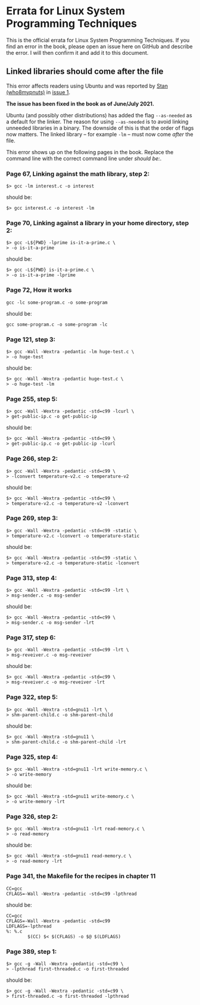 # Errata for Linux System Programming Techniques
This is the official errata for Linux System Programming Techniques. If you
find an error in the book, please open an issue here on GitHub and describe the
error. I will then confirm it and add it to this document.

## Linked libraries should come after the file
This error affects readers using Ubuntu and was reported by [Stan
(who8mypnuts)](https://github.com/who8mypnuts) in [issue
1](https://github.com/PacktPublishing/Linux-System-Programming-Techniques/issues/1).

**The issue has been fixed in the book as of June/July 2021.**

Ubuntu (and possibly other distributions) has added the flag `--as-needed` as
a default for the linker. The reason for using `--as-needed` is to avoid
linking unneeded libraries in a binary. The downside of this is that the order
of flags now matters. The linked library – for example `-lm` – must now come
*after* the file.

This error shows up on the following pages in the book. Replace the command
line with the correct command line under *should be:*.

### Page 67, Linking against the math library, step 2:

    $> gcc -lm interest.c -o interest

should be:

    $> gcc interest.c -o interest -lm

### Page 70, Linking against a library in your home directory, step 2:
    
    $> gcc -L${PWD} -lprime is-it-a-prime.c \
    > -o is-it-a-prime

should be:
    
    $> gcc -L${PWD} is-it-a-prime.c \
    > -o is-it-a-prime -lprime

### Page 72, How it works

    gcc -lc some-program.c -o some-program

should be:

    gcc some-program.c -o some-program -lc

### Page 121, step 3:

    $> gcc -Wall -Wextra -pedantic -lm huge-test.c \
    > -o huge-test

should be:

    $> gcc -Wall -Wextra -pedantic huge-test.c \
    > -o huge-test -lm

### Page 255, step 5:

    $> gcc -Wall -Wextra -pedantic -std=c99 -lcurl \
    > get-public-ip.c -o get-public-ip

should be:

    $> gcc -Wall -Wextra -pedantic -std=c99 \
    > get-public-ip.c -o get-public-ip -lcurl

### Page 266, step 2:

    $> gcc -Wall -Wextra -pedantic -std=c99 \
    > -lconvert temperature-v2.c -o temperature-v2

should be:

    $> gcc -Wall -Wextra -pedantic -std=c99 \
    > temperature-v2.c -o temperature-v2 -lconvert

### Page 269, step 3:

    $> gcc -Wall -Wextra -pedantic -std=c99 -static \
    > temperature-v2.c -lconvert -o temperature-static

should be:

    $> gcc -Wall -Wextra -pedantic -std=c99 -static \
    > temperature-v2.c -o temperature-static -lconvert

### Page 313, step 4:

    $> gcc -Wall -Wextra -pedantic -std=c99 -lrt \
    > msg-sender.c -o msg-sender

should be:

    $> gcc -Wall -Wextra -pedantic -std=c99 \
    > msg-sender.c -o msg-sender -lrt

### Page 317, step 6:

    $> gcc -Wall -Wextra -pedantic -std=c99 -lrt \
    > msg-reveiver.c -o msg-reveiver

should be:

    $> gcc -Wall -Wextra -pedantic -std=c99 \
    > msg-reveiver.c -o msg-reveiver -lrt

### Page 322, step 5:


    $> gcc -Wall -Wextra -std=gnu11 -lrt \
    > shm-parent-child.c -o shm-parent-child

should be:

    $> gcc -Wall -Wextra -std=gnu11 \
    > shm-parent-child.c -o shm-parent-child -lrt

### Page 325, step 4:

    $> gcc -Wall -Wextra -std=gnu11 -lrt write-memory.c \
    > -o write-memory

should be:

    $> gcc -Wall -Wextra -std=gnu11 write-memory.c \
    > -o write-memory -lrt

### Page 326, step 2:

    $> gcc -Wall -Wextra -std=gnu11 -lrt read-memory.c \
    > -o read-memory

should be:

    $> gcc -Wall -Wextra -std=gnu11 read-memory.c \
    > -o read-memory -lrt

### Page 341, the Makefile for the recipes in chapter 11

    CC=gcc
    CFLAGS=-Wall -Wextra -pedantic -std=c99 -lpthread

should be:

    CC=gcc
    CFLAGS=-Wall -Wextra -pedantic -std=c99
    LDFLAGS=-lpthread
    %: %.c
            $(CC) $< $(CFLAGS) -o $@ $(LDFLAGS)

### Page 389, step 1:

    $> gcc -g -Wall -Wextra -pedantic -std=c99 \
    > -lpthread first-threaded.c -o first-threaded

should be:

    $> gcc -g -Wall -Wextra -pedantic -std=c99 \
    > first-threaded.c -o first-threaded -lpthread
